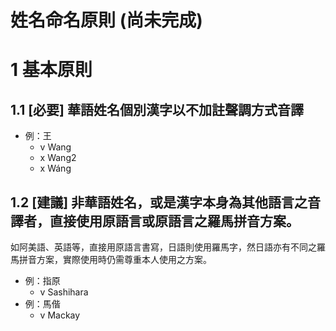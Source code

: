 姓名命名原則 (尚未完成)
============

# 1 基本原則

## 1.1 [必要] 華語姓名個別漢字以不加註聲調方式音譯

* 例：王
  - v Wang
  - x Wang2
  - x Wáng

## 1.2 [建議] 非華語姓名，或是漢字本身為其他語言之音譯者，直接使用原語言或原語言之羅馬拼音方案。

如阿美語、英語等，直接用原語言書寫，日語則使用羅馬字，然日語亦有不同之羅馬拼音方案，實際使用時仍需尊重本人使用之方案。

* 例：指原
  - v Sashihara
* 例：馬偕
  - v Mackay


